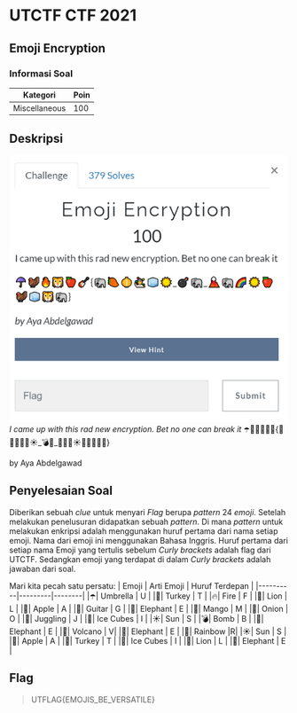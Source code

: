 # UTCTF CTF 2021
## Emoji Encryption
### Informasi Soal

| Kategori | Poin |
|----------|------|
| Miscellaneous | 100 |

## Deskripsi
![image](https://raw.githubusercontent.com/Herwindams24/writeup/main/UTCTF/Miscellaneous/Emoji%20Encryption/Screenshot/EmojiEncryption.png?token=AN2LJXJBRH2UBAWKCNMUC73AKASSY)\
*I came up with this rad new encryption. Bet no one can break it*
☂️🦃🔥🦁🍎🎸{🐘🥭🧅🤹🧊☀️_💣🐘_🌋🐘🌈☀️🍎🦃🧊🦁🐘}

by Aya Abdelgawad

## Penyelesaian Soal
Diberikan sebuah *clue* untuk menyari *Flag* berupa *pattern* 24 *emoji*.
Setelah melakukan penelusuran didapatkan sebuah *pattern*. Di mana *pattern* untuk melakukan enkripsi adalah menggunakan huruf pertama dari nama setiap emoji.
Nama dari emoji ini menggunakan Bahasa Inggris. Huruf pertama dari setiap nama Emoji yang tertulis sebelum *Curly brackets* adalah flag dari UTCTF. 
Sedangkan emoji yang terdapat di dalam *Curly brackets* adalah jawaban dari soal.

Mari kita pecah satu persatu:
| Emoji | Arti Emoji | Huruf Terdepan |
|----------|---------|--------|
|☂️| Umbrella | U |
|🦃| Turkey | T |
|🔥| Fire | F |
|🦁| Lion | L |
|🍎| Apple | A |
|🎸| Guitar | G |
|🐘| Elephant | E |
|🥭| Mango | M |
|🧅| Onion | O |
|🤹| Juggling | J |
|🧊| Ice Cubes | I |
|☀️| Sun | S |
|💣| Bomb | B |
|🐘| Elephant | E |
|🌋| Volcano | V|
|🐘| Elephant | E |
|🌈| Rainbow |R|
|☀️| Sun | S |
|🍎| Apple | A |
|🦃| Turkey | T |
|🧊| Ice Cubes | I |
|🦁| Lion | L |
|🐘| Elephant | E |

## Flag

> UTFLAG{EMOJIS_BE_VERSATILE}

